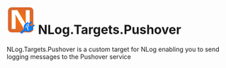 # ![Logo](https://raw.githubusercontent.com/RobThree/NLog.Targets.Pushover/master/Logo/logo.png) NLog.Targets.Pushover
NLog.Targets.Pushover is a custom target for NLog enabling you to send logging messages to the Pushover service
